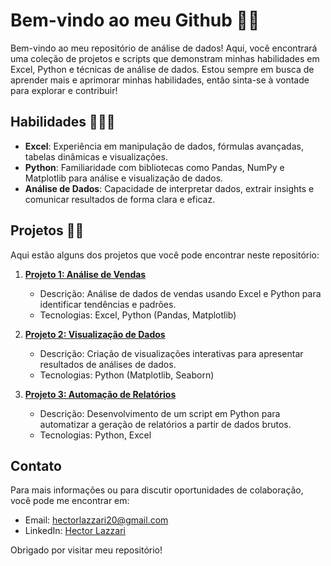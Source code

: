 # Bem-vindo ao meu Github 👋🏻

Bem-vindo ao meu repositório de análise de dados! Aqui, você encontrará uma coleção de projetos e scripts que demonstram minhas habilidades em Excel, Python e técnicas de análise de dados. Estou sempre em busca de aprender mais e aprimorar minhas habilidades, então sinta-se à vontade para explorar e contribuir!

## Habilidades 👨🏻‍💻

- **Excel**: Experiência em manipulação de dados, fórmulas avançadas, tabelas dinâmicas e visualizações.
- **Python**: Familiaridade com bibliotecas como Pandas, NumPy e Matplotlib para análise e visualização de dados.
- **Análise de Dados**: Capacidade de interpretar dados, extrair insights e comunicar resultados de forma clara e eficaz.

## Projetos ✍🏻

Aqui estão alguns dos projetos que você pode encontrar neste repositório:

1. **[Projeto 1: Análise de Vendas](link_para_o_projeto_1)**
   - Descrição: Análise de dados de vendas usando Excel e Python para identificar tendências e padrões.
   - Tecnologias: Excel, Python (Pandas, Matplotlib)

2. **[Projeto 2: Visualização de Dados](link_para_o_projeto_2)**
   - Descrição: Criação de visualizações interativas para apresentar resultados de análises de dados.
   - Tecnologias: Python (Matplotlib, Seaborn)

3. **[Projeto 3: Automação de Relatórios](link_para_o_projeto_3)**
   - Descrição: Desenvolvimento de um script em Python para automatizar a geração de relatórios a partir de dados brutos.
   - Tecnologias: Python, Excel

## Contato

Para mais informações ou para discutir oportunidades de colaboração, você pode me encontrar em:

- Email: hectorlazzari20@gmail.com
- LinkedIn: [Hector Lazzari](https://www.linkedin.com/in/hector-lazzari-067772237/)

Obrigado por visitar meu repositório!

